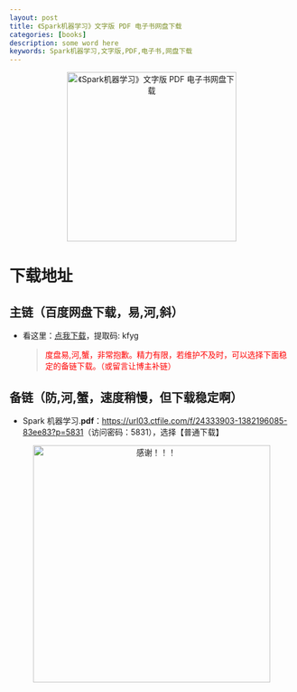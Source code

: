 ```yaml
---
layout: post
title: 《Spark机器学习》文字版 PDF 电子书网盘下载
categories: [books]
description: some word here
keywords: Spark机器学习,文字版,PDF,电子书,网盘下载
---
```


<div align="center"><img src="https://pic.imgdb.cn/item/67063780d29ded1a8c7df3cf.png" alt="《Spark机器学习》文字版 PDF 电子书网盘下载" width="300px" height="auto"></div>

# 下载地址

## 主链（百度网盘下载，易,河,斜）

- 看这里：[点我下载](https://pan.baidu.com/s/1iMXUbSbtZQZjDcqDmnWUyw?pwd=kfyg)，提取码: kfyg

  > <p style="color:red" >度盘易,河,蟹，非常抱歉。精力有限，若维护不及时，可以选择下面稳定的备链下载。（或留言让博主补链）</p>

## 备链（防,河,蟹，速度稍慢，但下载稳定啊）

- Spark 机器学习.**pdf**：<https://url03.ctfile.com/f/24333903-1382196085-83ee83?p=5831>（访问密码：5831），选择【普通下载】

<div align="center"><img src="https://pic.imgdb.cn/item/6707df6bd29ded1a8ce37031.gif" alt="感谢！！！" width="420px" height="auto"/></div>
